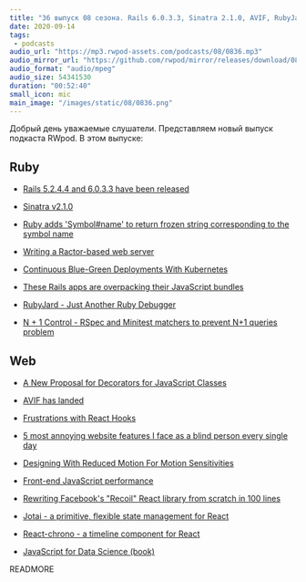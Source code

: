 ```yaml
---
title: "36 выпуск 08 сезона. Rails 6.0.3.3, Sinatra 2.1.0, AVIF, RubyJard, N + 1 Control, React-chrono, JavaScript for Data Science и прочее"
date: 2020-09-14
tags:
 - podcasts
audio_url: "https://mp3.rwpod-assets.com/podcasts/08/0836.mp3"
audio_mirror_url: "https://github.com/rwpod/mirror/releases/download/08.36/0836.mp3"
audio_format: "audio/mpeg"
audio_size: 54341530
duration: "00:52:40"
small_icon: mic
main_image: "/images/static/08/0836.png"
---
```


Добрый день уважаемые слушатели. Представляем новый выпуск подкаста RWpod. В этом выпуске:

## Ruby

 - [Rails 5.2.4.4 and 6.0.3.3 have been released](https://weblog.rubyonrails.org/2020/9/10/Rails-5-2-4-4-and-6-0-3-3-have-been-released/)
 - [Sinatra v2.1.0](http://sinatrarb.com/2020/09/05/sinatra-2.1.0.html)
 - [Ruby adds 'Symbol#name' to return frozen string corresponding to the symbol name](https://blog.saeloun.com/2020/09/09/ruby-adds-name-method-to-symbol)
 - [Writing a Ractor-based web server](https://kirshatrov.com/2020/09/08/ruby-ractor-web-server/)


 - [Continuous Blue-Green Deployments With Kubernetes](https://semaphoreci.com/blog/continuous-blue-green-deployments-with-kubernetes)
 - [These Rails apps are overpacking their JavaScript bundles](https://rossta.net/blog/rails-apps-overpacking-with-webpacker.html)
 - [RubyJard - Just Another Ruby Debugger](https://rubyjard.org/)
 - [N + 1 Control - RSpec and Minitest matchers to prevent N+1 queries problem](https://github.com/palkan/n_plus_one_control)

## Web

 - [A New Proposal for Decorators for JavaScript Classes](https://github.com/tc39/proposal-decorators/blob/simplified/README.md)
 - [AVIF has landed](https://jakearchibald.com/2020/avif-has-landed/)
 - [Frustrations with React Hooks](https://blog.logrocket.com/frustrations-with-react-hooks/)
 - [5 most annoying website features I face as a blind person every single day](https://bighack.org/5-most-annoying-website-features-i-face-as-a-blind-screen-reader-user-accessibility/)
 - [Designing With Reduced Motion For Motion Sensitivities](https://www.smashingmagazine.com/2020/09/design-reduced-motion-sensitivities/)


 - [Front-end JavaScript performance](https://www.debugbear.com/blog/front-end-javascript-performance)
 - [Rewriting Facebook's "Recoil" React library from scratch in 100 lines](https://bennetthardwick.com/blog/recoil-js-clone-from-scratch-in-100-lines/)
 - [Jotai - a primitive, flexible state management for React](https://github.com/react-spring/jotai)
 - [React-chrono - a timeline component for React](https://github.com/prabhuignoto/react-chrono)
 - [JavaScript for Data Science (book)](https://js4ds.org/)

READMORE
